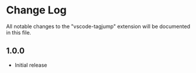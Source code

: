 # Change Log
All notable changes to the "vscode-tagjump" extension will be documented in this file.

## 1.0.0
- Initial release
